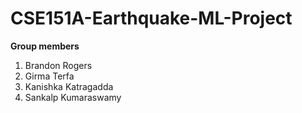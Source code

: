 # CSE151A-Earthquake-ML-Project
**Group members**
1. Brandon Rogers 
2. Girma Terfa 
3. Kanishka Katragadda    
4. Sankalp Kumaraswamy
